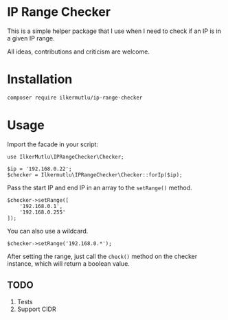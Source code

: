 # IP Range Checker

This is a simple helper package that I use when I need to check if an IP is in a given IP range.

All ideas, contributions and criticism are welcome.

# Installation

```bash
composer require ilkermutlu/ip-range-checker
````

# Usage

Import the facade in your script:

    use IlkerMutlu\IPRangeChecker\Checker;

    $ip = '192.168.0.22';
    $checker = Ilkermutlu\IPRangeChecker\Checker::forIp($ip);

Pass the start IP and end IP in an array to the ```setRange()``` method.

    $checker->setRange([
        '192.168.0.1',
        '192.168.0.255'
    ]);

You can also use a wildcard.

    $checker->setRange('192.168.0.*');

After setting the range, just call the ```check()``` method on the checker instance, which will return a boolean value.

## TODO

1. Tests
2. Support CIDR
